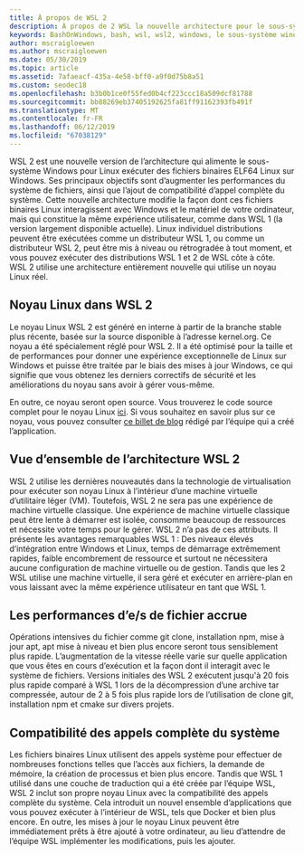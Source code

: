```yaml
---
title: À propos de WSL 2
description: À propos de 2 WSL la nouvelle architecture pour le sous-système Windows pour Linux
keywords: BashOnWindows, bash, wsl, wsl2, windows, le sous-système windows pour linux, windowssubsystem, ubuntu, debian, suse, windows 10, installer
author: mscraigloewen
ms.author: mscraigloewen
ms.date: 05/30/2019
ms.topic: article
ms.assetid: 7afaeacf-435a-4e58-bff0-a9f0d75b8a51
ms.custom: seodec18
ms.openlocfilehash: b3b0b1ce0f55fed0b4cf223ccc18a509dcf81788
ms.sourcegitcommit: bb88269eb37405192625fa81ff91162393fb491f
ms.translationtype: MT
ms.contentlocale: fr-FR
ms.lasthandoff: 06/12/2019
ms.locfileid: "67038129"
---
```

WSL 2 est une nouvelle version de l’architecture qui alimente le sous-système Windows pour Linux exécuter des fichiers binaires ELF64 Linux sur Windows. Ses principaux objectifs sont d’augmenter les performances du système de fichiers, ainsi que l’ajout de compatibilité d’appel complète du système. Cette nouvelle architecture modifie la façon dont ces fichiers binaires Linux interagissent avec Windows et le matériel de votre ordinateur, mais qui constitue la même expérience utilisateur, comme dans WSL 1 (la version largement disponible actuelle). Linux individuel distributions peuvent être exécutées comme un distributeur WSL 1, ou comme un distributeur WSL 2, peut être mis à niveau ou rétrogradée à tout moment, et vous pouvez exécuter des distributions WSL 1 et 2 de WSL côte à côte. WSL 2 utilise une architecture entièrement nouvelle qui utilise un noyau Linux réel.

## <a name="linux-kernel-in-wsl-2"></a>Noyau Linux dans WSL 2

Le noyau Linux WSL 2 est généré en interne à partir de la branche stable plus récente, basée sur la source disponible à l’adresse kernel.org. Ce noyau a été spécialement réglé pour WSL 2. Il a été optimisé pour la taille et de performances pour donner une expérience exceptionnelle de Linux sur Windows et puisse être traitée par le biais des mises à jour Windows, ce qui signifie que vous obtenez les derniers correctifs de sécurité et les améliorations du noyau sans avoir à gérer vous-même.

En outre, ce noyau seront open source. Vous trouverez le code source complet pour le noyau Linux [ici](https://thirdpartysource.microsoft.com/download/Windows%20Subsystem%20for%20Linux%20v2/May%202019/WSLv2-Linux-Kernel-master.zip). Si vous souhaitez en savoir plus sur ce noyau, vous pouvez consulter [ce billet de blog](https://devblogs.microsoft.com/commandline/shipping-a-linux-kernel-with-windows/) rédigé par l’équipe qui a créé l’application.

## <a name="brief-overview-of-the-wsl-2-architecture"></a>Vue d’ensemble de l’architecture WSL 2

WSL 2 utilise les dernières nouveautés dans la technologie de virtualisation pour exécuter son noyau Linux à l’intérieur d’une machine virtuelle d’utilitaire léger (VM). Toutefois, WSL 2 ne sera pas une expérience de machine virtuelle classique. Une expérience de machine virtuelle classique peut être lente à démarrer est isolée, consomme beaucoup de ressources et nécessite votre temps pour le gérer. WSL 2 n’a pas de ces attributs. Il présente les avantages remarquables WSL 1 : Des niveaux élevés d’intégration entre Windows et Linux, temps de démarrage extrêmement rapides, faible encombrement de ressource et surtout ne nécessitera aucune configuration de machine virtuelle ou de gestion. Tandis que les 2 WSL utilise une machine virtuelle, il sera géré et exécuter en arrière-plan en vous laissant avec la même expérience utilisateur en tant que WSL 1.

## <a name="increased-file-io-performance"></a>Les performances d’e/s de fichier accrue

Opérations intensives du fichier comme git clone, installation npm, mise à jour apt, apt mise à niveau et bien plus encore seront tous sensiblement plus rapide. L’augmentation de la vitesse réelle varie sur quelle application que vous êtes en cours d’exécution et la façon dont il interagit avec le système de fichiers. Versions initiales des WSL 2 exécutent jusqu'à 20 fois plus rapide comparé à WSL 1 lors de la décompression d’une archive tar compressée, autour de 2 à 5 fois plus rapide lors de l’utilisation de clone git, installation npm et cmake sur divers projets.

## <a name="full-system-call-compatibility"></a>Compatibilité des appels complète du système

Les fichiers binaires Linux utilisent des appels système pour effectuer de nombreuses fonctions telles que l’accès aux fichiers, la demande de mémoire, la création de processus et bien plus encore. Tandis que WSL 1 utilisé dans une couche de traduction qui a été créée par l’équipe WSL, WSL 2 inclut son propre noyau Linux avec la compatibilité des appels complète du système. Cela introduit un nouvel ensemble d’applications que vous pouvez exécuter à l’intérieur de WSL, tels que Docker et bien plus encore. En outre, les mises à jour le noyau Linux peuvent être immédiatement prêts à être ajouté à votre ordinateur, au lieu d’attendre de l’équipe WSL implémenter les modifications, puis les ajouter.